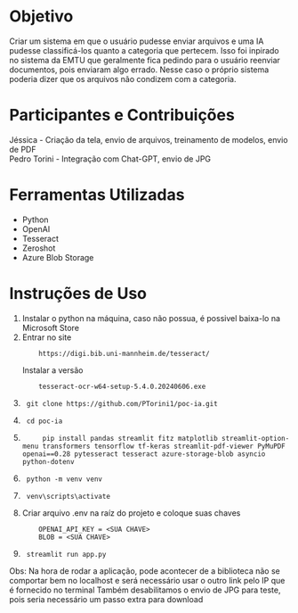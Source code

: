 # Objetivo
Criar um sistema em que o usuário pudesse enviar arquivos e uma IA pudesse classificá-los quanto a categoria que pertecem. 
Isso foi inpirado no sistema da EMTU que geralmente fica pedindo para o usuário reenviar documentos, pois enviaram algo errado. 
Nesse caso o próprio sistema poderia dizer que os arquivos não condizem com a categoria. 

# Participantes e Contribuições
Jéssica - Criação da tela, envio de arquivos, treinamento de modelos, envio de PDF <br>
Pedro Torini - Integração com Chat-GPT, envio de JPG

# Ferramentas Utilizadas
- Python
- OpenAI
- Tesseract 
- Zeroshot
- Azure Blob Storage

# Instruções de Uso

1. Instalar o python na máquina, caso não possua, é possivel baixa-lo na Microsoft Store
2. Entrar no site 
    ```
        https://digi.bib.uni-mannheim.de/tesseract/
    ```
    Instalar a versão 
    ```
        tesseract-ocr-w64-setup-5.4.0.20240606.exe
    ```
3. ```
    git clone https://github.com/PTorini1/poc-ia.git
    ```
4. ```
    cd poc-ia
    ```
5. ```
    	pip install pandas streamlit fitz matplotlib streamlit-option-menu transformers tensorflow tf-keras streamlit-pdf-viewer PyMuPDF openai==0.28 pytesseract tesseract azure-storage-blob asyncio python-dotenv
    ```
6. ```
    python -m venv venv
    ```
7. ```
    venv\scripts\activate
    ```
8. Criar arquivo .env na raíz do projeto e coloque suas chaves 
    ```
        OPENAI_API_KEY = <SUA CHAVE> 
        BLOB = <SUA CHAVE>
    ```
9. ```
    streamlit run app.py
    ```

Obs: Na hora de rodar a aplicação, pode acontecer de a biblioteca não se comportar bem no localhost e será necessário usar o outro link pelo IP que é fornecido no terminal
Também desabilitamos o envio de JPG para teste, pois seria necessário um passo extra para download
